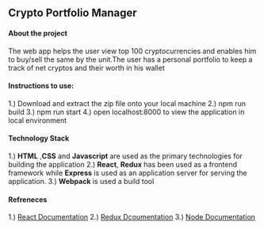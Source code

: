 ## Crypto Portfolio Manager
#### About the project
The web app helps the user view top 100 cryptocurrencies and enables him to buy/sell the same by the unit.The user has a personal portfolio to keep a track of net cryptos and their worth  in his wallet 
#### Instructions to use:
1.) Download and extract the zip file onto your local machine
2.) npm run build 
3.) npm run start
4.) open localhost:8000 to view the application in local environment
#### Technology Stack
1.)  **HTML** ,**CSS**  and **Javascript** are used as  the primary technologies for building the application
2.) **React**, **Redux**  has been used as a frontend framework while **Express** is used as an application server for serving the application.
3.) **Webpack** is used a build tool

#### Refreneces
1.) [React Documentation](https://reactjs.org/docs/getting-started.html)
2.) [Redux Dcoumentation](https://redux.js.org/)
3.) [Node Documentation](https://nodejs.org/en/docs/)